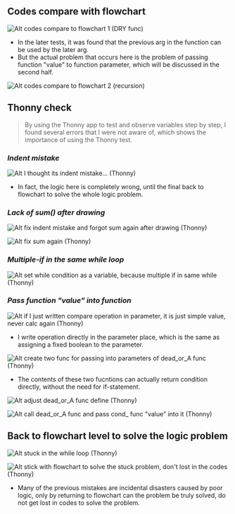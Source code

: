 ## **Codes compare with flowchart**

![Alt codes compare to flowchart 1 (DRY func)](pic/07.jpg)

- In the later tests, it was found that the previous arg in the function can be used by the later arg.
- But the actual problem that occurs here is the problem of passing function "value" to function parameter, which will be discussed in the second half.

![Alt codes compare to flowchart 2 (recursion)](pic/08.jpg)

## **Thonny check**

> By using the Thonny app to test and observe variables step by step, I found several errors that I were not aware of, which shows the importance of using the Thonny test.

### _Indent mistake_

![Alt I thought its indent mistake... (Thonny)](pic/01.jpg)

- In fact, the logic here is completely wrong, until the final back to flowchart to solve the whole logic problem.

### _Lack of sum() after drawing_

![Alt fix indent mistake and forgot sum again after drawing (Thonny)](pic/02.jpg)

![Alt fix sum again (Thonny)](pic/03.jpg)

### _Multiple-if in the same while loop_

![Alt set while condition as a variable, because multiple if in same while (Thonny)](pic/04.jpg)

### _Pass function "value" into function_

![Alt if I just written compare operation in parameter, it is just simple value, never calc again (Thonny)](pic/05.jpg)

- I write operation directly in the parameter place, which is the same as assigning a fixed boolean to the parameter.

![Alt create two func for passing into parameters of dead_or_A func (Thonny)](pic/06.jpg)

- The contents of these two fucntions can actually return condition directly, without the need for if-statement.

![Alt adjust dead_or_A func define (Thonny)](pic/09.jpg)

![Alt call dead_or_A func and pass cond_ func "value" into it (Thonny)](pic/10.jpg)

## **Back to flowchart level to solve the logic problem**

![Alt stuck in the while loop (Thonny)](pic/11.jpg)

![Alt stick with flowchart to solve the stuck problem, don't lost in the codes (Thonny)](pic/12.jpg)

- Many of the previous mistakes are incidental disasters caused by poor logic, only by returning to flowchart can the problem be truly solved, do not get lost in codes to solve the problem.
